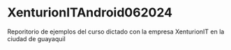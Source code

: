 # XenturionITAndroid062024
Reporitorio de ejemplos del curso dictado con la empresa XenturionIT en la ciudad de guayaquil
